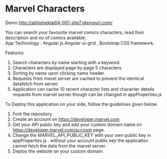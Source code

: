 # Marvel Characters
Demo http://abhisheklal04-001-site7.gtempurl.com/

You can search your favourite marvel comics characters, read their description and no of comics available.  
App Technology : Angular.js Angular ui-grid , Bootstrap CSS framework.

Features:
  1. Search characters by name starting with a keyword.
  2. Characters are displayed page by page 5 characters.
  3. Sorting by name upon clicking name header.
  3. Requests from mavel server are cached to prevent the identical datafetch from server.
  4. Application can cache 10 recent character lists and character details requests from marvel server though can be changed in appProperties.js


To Deploy this application on your side, follow the guidelines given below.
  1. Fork the repository
  2. Create an account on https://developer.marvel.com
  3. Get your API public key and add your custom domain name on https://developer.marvel.com/account page.
  3. Change the MARVEL_API_PUBLIC_KEY with your own public key in appProperties.js . without your account public key the application cannot fetch the data from the marvel server.
  4. Deploy the website on your custom domain.
